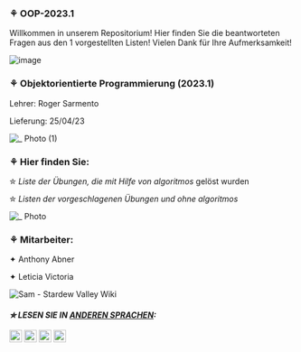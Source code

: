 ### ⚘ OOP-2023.1
 Willkommen in unserem Repositorium! Hier finden Sie die beantworteten Fragen aus den 1 vorgestellten Listen! Vielen Dank für Ihre Aufmerksamkeit!
 
 ![image](https://user-images.githubusercontent.com/125154278/233705317-ed4b339d-7e0c-4251-bada-2b59929b9f6e.png)
 
### ⚘ Objektorientierte Programmierung (2023.1)
Lehrer: Roger Sarmento

Lieferung: 25/04/23

![_ Photo (1)](https://user-images.githubusercontent.com/125154278/230726431-9c33f4ee-46ef-489a-8483-9df759bbe4ef.gif)

### ⚘ Hier finden Sie:
  ✮ _Liste der Übungen, die mit Hilfe von algoritmos_ gelöst wurden
 
 ✮ _Listen der vorgeschlagenen Übungen und ohne algoritmos_
 
 ![_ Photo](https://user-images.githubusercontent.com/125154278/230727171-d4d610fb-123c-4573-abf5-0493a323c269.gif)
 
  
### ⚘  Mitarbeiter:
 ✦ Anthony Abner 
 
✦ Leticia Victoria

 ![Sam - Stardew Valley Wiki](https://user-images.githubusercontent.com/125154278/230727943-df2d3443-789a-49d6-b4a5-d6bdb463ce2e.gif)
 
 #### _✮ LESEN SIE IN [ANDEREN SPRACHEN](translations/Translations.md):_
<kbd>[<img title="Inglês" alt="Inglês" src="https://cdn.staticaly.com/gh/hjnilsson/country-flags/master/svg/us.svg" width="22">](README.en.md)</kbd>
<kbd>[<img title="Española" alt="Española" src="https://cdn.staticaly.com/gh/hjnilsson/country-flags/master/svg/es.svg" width="22">](README.es.md)</kbd>
<kbd>[<img title="Française" alt="Française" src="https://cdn.staticaly.com/gh/hjnilsson/country-flags/master/svg/fr.svg" width="22">](README.fr.md)</kbd>
<kbd>[<img title="Português" alt="Português" src="https://cdn.staticaly.com/gh/hjnilsson/country-flags/master/svg/de.svg" width="22">](README.br.md)</kbd>

